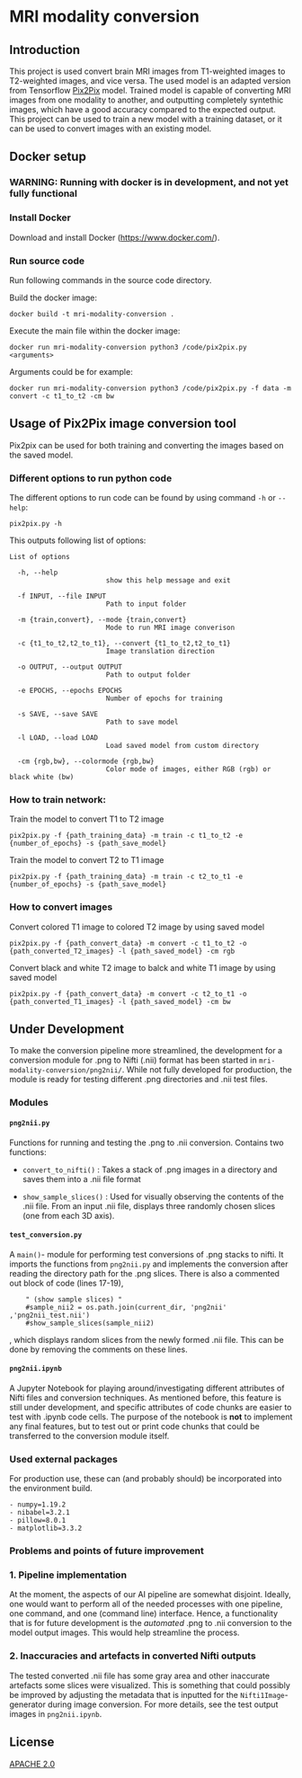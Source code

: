 # MRI modality conversion

## Introduction

This project is used convert brain MRI images from T1-weighted images to T2-weighted images, and vice versa. The used model is an adapted version from Tensorflow [Pix2Pix](https://www.tensorflow.org/tutorials/generative/pix2pix) model. Trained model is capable of converting MRI images from one modality to another, and outputting completely syntethic images, which have a good accuracy compared to the expected output. This project can be used to train a new model with a training dataset, or it can be used to convert images with an existing model.

## Docker setup

### WARNING: Running with docker is in development, and not yet fully functional

### Install Docker

Download and install Docker (https://www.docker.com/).

### Run source code

Run following commands in the source code directory.

Build the docker image:
```
docker build -t mri-modality-conversion .
```

Execute the main file within the docker image:
```
docker run mri-modality-conversion python3 /code/pix2pix.py <arguments>
```

Arguments could be for example:
```
docker run mri-modality-conversion python3 /code/pix2pix.py -f data -m convert -c t1_to_t2 -cm bw
```


## Usage of Pix2Pix image conversion tool

Pix2pix can be used for both training and converting the images based on the saved model.

### Different options to run python code

The different options to run code can be found by using command ```-h``` or ```--help```:
````
pix2pix.py -h 
````
This outputs following list of options:
````
List of options

  -h, --help            
                        show this help message and exit

  -f INPUT, --file INPUT
                        Path to input folder

  -m {train,convert}, --mode {train,convert}
                        Mode to run MRI image converison

  -c {t1_to_t2,t2_to_t1}, --convert {t1_to_t2,t2_to_t1}
                        Image translation direction

  -o OUTPUT, --output OUTPUT
                        Path to output folder

  -e EPOCHS, --epochs EPOCHS
                        Number of epochs for training

  -s SAVE, --save SAVE  
                        Path to save model

  -l LOAD, --load LOAD  
                        Load saved model from custom directory

  -cm {rgb,bw}, --colormode {rgb,bw}
                        Color mode of images, either RGB (rgb) or black white (bw)
````

### How to train network:

Train the model to convert T1 to T2 image
````
pix2pix.py -f {path_training_data} -m train -c t1_to_t2 -e {number_of_epochs} -s {path_save_model}
````

Train the model to convert T2 to T1 image
````
pix2pix.py -f {path_training_data} -m train -c t2_to_t1 -e {number_of_epochs} -s {path_save_model}
````

### How to convert images

Convert colored T1 image to colored T2 image by using saved model
````
pix2pix.py -f {path_convert_data} -m convert -c t1_to_t2 -o {path_converted_T2_images} -l {path_saved_model} -cm rgb
````

Convert black and white T2 image to balck and white T1 image by using saved model
````
pix2pix.py -f {path_convert_data} -m convert -c t2_to_t1 -o {path_converted_T1_images} -l {path_saved_model} -cm bw
````




## Under Development

To make the conversion pipeline more streamlined, the development for a conversion module for .png to Nifti (.nii) format has been started in ```mri-modality-conversion/png2nii/```. While not fully developed for production, the module is ready for testing different .png directories and .nii test files.

### Modules

#### ```png2nii.py```

Functions for running and testing the .png to .nii conversion. Contains two functions:

* ```convert_to_nifti()``` : Takes a stack of .png images in a directory and saves them into a .nii file format


* ```show_sample_slices()``` : Used for visually observing the contents of the .nii file. From an input .nii file, displays three randomly chosen slices (one from each 3D axis).


#### ```test_conversion.py```

A ```main()```- module for performing test conversions of .png stacks to nifti. It imports the functions from ```png2nii.py``` and implements the conversion after reading the directory path for the .png slices. There is also a commented out block of code (lines 17-19), 

```
    " (show sample slices) "
    #sample_nii2 = os.path.join(current_dir, 'png2nii' ,'png2nii_test.nii')
    #show_sample_slices(sample_nii2)
```

, which displays random slices from the newly formed .nii file. This can be done by removing the comments on these lines.



#### ```png2nii.ipynb```

A Jupyter Notebook for playing around/investigating different attributes of Nifti files and conversion techniques. As mentioned before, this feature is still under development, and specific attributes of code chunks are easier to test with .ipynb code cells. The purpose of the notebook is  **not** to implement any final features, but to test out or print code chunks that could be transferred to the conversion module itself.

### Used external packages

For production use, these can (and probably should) be incorporated into the environment build.

```
- numpy=1.19.2 
- nibabel=3.2.1
- pillow=8.0.1
- matplotlib=3.3.2
```


### Problems and points of future improvement

### 1. Pipeline implementation

At the moment, the aspects of our AI pipeline are somewhat disjoint. Ideally, one would want to perform all of the needed processes with one pipeline, one command, and one (command line) interface. Hence, a functionality that is for future development is the *automated* .png to .nii conversion to the model output images. This would help streamline the process.

### 2. Inaccuracies and artefacts in converted Nifti outputs

The tested converted .nii file has some gray area and other inaccurate artefacts some slices were visualized. This is something that could possibly be improved by adjusting the metadata that is inputted for the ```Nifti1Image```-generator during image conversion. For more details, see the test output images in ```png2nii.ipynb```. 


## License
[APACHE 2.0](https://www.apache.org/licenses/LICENSE-2.0)
